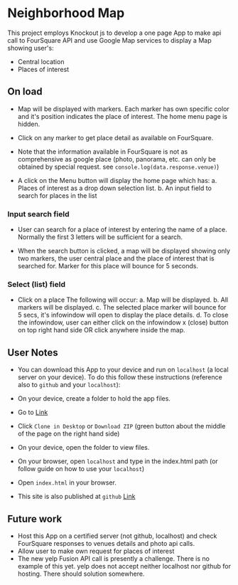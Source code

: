 # Neighborhood Map
This project employs Knockout js  to develop a one page App to make api call to FourSquare API and use Google Map services to display a Map showing user's:
- Central location
- Places of interest 

## On load
- Map will be displayed with markers. Each marker has own specific color and it's position indicates the place of interest. The home menu page is hidden.

- Click on any marker to get place detail as available on FourSquare. 
- Note that the information available in FourSquare is not as comprehensive as google place (photo, panorama, etc. can only be obtained by special request. see `console.log(data.response.venue)`)

- A click on the Menu button will display the home page which has:
 a. Places of interest as a drop down selection list.
 b. An input field to search for places in the list

### Input search field
- User can search for a place of interest by entering the name of a place. Normally the first 3 letters will be sufficient for a search.

- When the search button is clicked, a map will be displayed showing only two markers, the user central place and the place of interest that is searched for. Marker for this place will bounce for 5 seconds.

### Select (list) field
- Click on a place The following will occur:
 a. Map will be displayed.
 b. All markers will be displayed.
 c. The selected place marker will bounce for 5 secs, it's infowindow will open to display the place details.
 d. To close the infowindow, user can either click on the infowindow x (close) button on top right hand side OR click anywhere inside the map.


## User Notes 
- You can download this App to your device and run on `localhost` (a local server on your device). To do this follow these instructions (reference also to `github` and your `localhost`):
- On your device, create a folder to hold the app files.
- Go to [Link](https://github.com/adabonyan/Neighborhood-Map-Project)
- Click `Clone in Desktop` or `Download ZIP` (green button about the middle of the page on the right hand side)
- On your device, open the folder to view files. 
- On your browser, open `localhost` and type in the index.html path (or follow guide on how to use your `localhost`)
- Open `index.html` in your browser.

- This site is also published at `github` [Link](https://adabonyan.github.io/Neighborhood-Map-Project/) 

## Future work
- Host this App on a certified server (not github, localhost) and check FourSquare responses to venues details and photo api calls.
- Allow user to make own request for places of interest
- The new yelp Fusion API call is presently a challenge. There is no example of this yet. yelp does not accept neither localhost nor github for hosting. There should solution somewhere.
